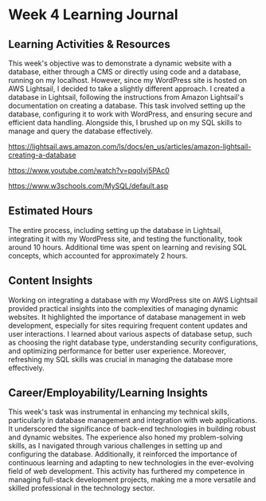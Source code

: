 # Week 4 Learning Journal
## Learning Activities & Resources
This week's objective was to demonstrate a dynamic website with a database, either through a CMS or directly using code and a database, running on my localhost. However, since my WordPress site is hosted on AWS Lightsail, I decided to take a slightly different approach. I created a database in Lightsail, following the instructions from Amazon Lightsail's documentation on creating a database. This task involved setting up the database, configuring it to work with WordPress, and ensuring secure and efficient data handling. Alongside this, I brushed up on my SQL skills to manage and query the database effectively.  

https://lightsail.aws.amazon.com/ls/docs/en_us/articles/amazon-lightsail-creating-a-database  

https://www.youtube.com/watch?v=pqoIvj5PAc0  

https://www.w3schools.com/MySQL/default.asp
## Estimated Hours
The entire process, including setting up the database in Lightsail, integrating it with my WordPress site, and testing the functionality, took around 10 hours. Additional time was spent on learning and revising SQL concepts, which accounted for approximately 2 hours.
## Content Insights
Working on integrating a database with my WordPress site on AWS Lightsail provided practical insights into the complexities of managing dynamic websites. It highlighted the importance of database management in web development, especially for sites requiring frequent content updates and user interactions. I learned about various aspects of database setup, such as choosing the right database type, understanding security configurations, and optimizing performance for better user experience. Moreover, refreshing my SQL skills was crucial in managing the database more effectively.
## Career/Employability/Learning Insights 
This week's task was instrumental in enhancing my technical skills, particularly in database management and integration with web applications. It underscored the significance of back-end technologies in building robust and dynamic websites. The experience also honed my problem-solving skills, as I navigated through various challenges in setting up and configuring the database. Additionally, it reinforced the importance of continuous learning and adapting to new technologies in the ever-evolving field of web development. This activity has furthered my competence in managing full-stack development projects, making me a more versatile and skilled professional in the technology sector.